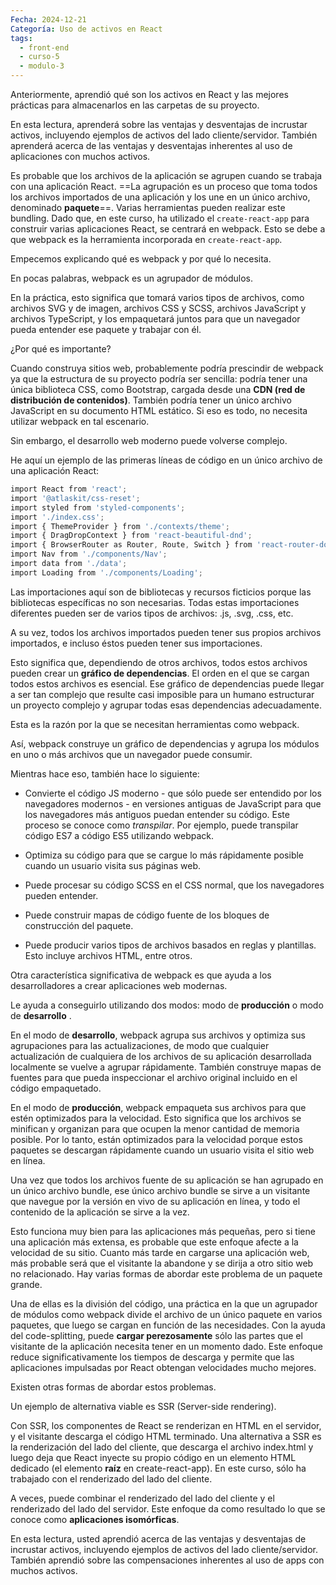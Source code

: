```yaml
---
Fecha: 2024-12-21
Categoría: Uso de activos en React
tags:
  - front-end
  - curso-5
  - modulo-3
---
```

Anteriormente, aprendió qué son los activos en React y las mejores prácticas para almacenarlos en las carpetas de su proyecto.

En esta lectura, aprenderá sobre las ventajas y desventajas de incrustar activos, incluyendo ejemplos de activos del lado cliente/servidor. También aprenderá acerca de las ventajas y desventajas inherentes al uso de aplicaciones con muchos activos.

Es probable que los archivos de la aplicación se agrupen cuando se trabaja con una aplicación React. ==La agrupación es un proceso que toma todos los archivos importados de una aplicación y los une en un único archivo, denominado **paquete**==. Varias herramientas pueden realizar este bundling. Dado que, en este curso, ha utilizado el `create-react-app` para construir varias aplicaciones React, se centrará en webpack. Esto se debe a que webpack es la herramienta incorporada en `create-react-app`.

Empecemos explicando qué es webpack y por qué lo necesita.

En pocas palabras, webpack es un agrupador de módulos.

En la práctica, esto significa que tomará varios tipos de archivos, como archivos SVG y de imagen, archivos CSS y SCSS, archivos JavaScript y archivos TypeScript, y los empaquetará juntos para que un navegador pueda entender ese paquete y trabajar con él.

¿Por qué es importante?

Cuando construya sitios web, probablemente podría prescindir de webpack ya que la estructura de su proyecto podría ser sencilla: podría tener una única biblioteca CSS, como Bootstrap, cargada desde una **CDN (red de distribución de contenidos)**. También podría tener un único archivo JavaScript en su documento HTML estático. Si eso es todo, no necesita utilizar webpack en tal escenario.

Sin embargo, el desarrollo web moderno puede volverse complejo.

He aquí un ejemplo de las primeras líneas de código en un único archivo de una aplicación React:

```jsx
import React from 'react';
import '@atlaskit/css-reset';
import styled from 'styled-components';
import './index.css';
import { ThemeProvider } from './contexts/theme';
import { DragDropContext } from 'react-beautiful-dnd';
import { BrowserRouter as Router, Route, Switch } from 'react-router-dom';
import Nav from './components/Nav';
import data from './data';
import Loading from './components/Loading';
```

Las importaciones aquí son de bibliotecas y recursos ficticios porque las bibliotecas específicas no son necesarias. Todas estas importaciones diferentes pueden ser de varios tipos de archivos: .js, .svg, .css, etc.

A su vez, todos los archivos importados pueden tener sus propios archivos importados, e incluso éstos pueden tener sus importaciones.

Esto significa que, dependiendo de otros archivos, todos estos archivos pueden crear un **gráfico de dependencias**. El orden en el que se cargan todos estos archivos es esencial. Ese gráfico de dependencias puede llegar a ser tan complejo que resulte casi imposible para un humano estructurar un proyecto complejo y agrupar todas esas dependencias adecuadamente.

Esta es la razón por la que se necesitan herramientas como webpack.

Así, webpack construye un gráfico de dependencias y agrupa los módulos en uno o más archivos que un navegador puede consumir.

Mientras hace eso, también hace lo siguiente:

- Convierte el código JS moderno - que sólo puede ser entendido por los navegadores modernos - en versiones antiguas de JavaScript para que los navegadores más antiguos puedan entender su código. Este proceso se conoce como _transpilar_. Por ejemplo, puede transpilar código ES7 a código ES5 utilizando webpack.

- Optimiza su código para que se cargue lo más rápidamente posible cuando un usuario visita sus páginas web.

- Puede procesar su código SCSS en el CSS normal, que los navegadores pueden entender.

- Puede construir mapas de código fuente de los bloques de construcción del paquete.

- Puede producir varios tipos de archivos basados en reglas y plantillas. Esto incluye archivos HTML, entre otros.

Otra característica significativa de webpack es que ayuda a los desarrolladores a crear aplicaciones web modernas.

Le ayuda a conseguirlo utilizando dos modos: modo de **producción** o modo de **desarrollo** .

En el modo de **desarrollo**, webpack agrupa sus archivos y optimiza sus agrupaciones para las actualizaciones, de modo que cualquier actualización de cualquiera de los archivos de su aplicación desarrollada localmente se vuelve a agrupar rápidamente. También construye mapas de fuentes para que pueda inspeccionar el archivo original incluido en el código empaquetado.

En el modo de **producción**, webpack empaqueta sus archivos para que estén optimizados para la velocidad. Esto significa que los archivos se minifican y organizan para que ocupen la menor cantidad de memoria posible. Por lo tanto, están optimizados para la velocidad porque estos paquetes se descargan rápidamente cuando un usuario visita el sitio web en línea.

Una vez que todos los archivos fuente de su aplicación se han agrupado en un único archivo bundle, ese único archivo bundle se sirve a un visitante que navegue por la versión en vivo de su aplicación en línea, y todo el contenido de la aplicación se sirve a la vez.

Esto funciona muy bien para las aplicaciones más pequeñas, pero si tiene una aplicación más extensa, es probable que este enfoque afecte a la velocidad de su sitio. Cuanto más tarde en cargarse una aplicación web, más probable será que el visitante la abandone y se dirija a otro sitio web no relacionado. Hay varias formas de abordar este problema de un paquete grande.

Una de ellas es la división del código, una práctica en la que un agrupador de módulos como webpack divide el archivo de un único paquete en varios paquetes, que luego se cargan en función de las necesidades. Con la ayuda del code-splitting, puede **cargar perezosamente** sólo las partes que el visitante de la aplicación necesita tener en un momento dado. Este enfoque reduce significativamente los tiempos de descarga y permite que las aplicaciones impulsadas por React obtengan velocidades mucho mejores.

Existen otras formas de abordar estos problemas.

Un ejemplo de alternativa viable es SSR (Server-side rendering).

Con SSR, los componentes de React se renderizan en HTML en el servidor, y el visitante descarga el código HTML terminado. Una alternativa a SSR es la renderización del lado del cliente, que descarga el archivo index.html y luego deja que React inyecte su propio código en un elemento HTML dedicado (el elemento **raíz** en create-react-app). En este curso, sólo ha trabajado con el renderizado del lado del cliente.

A veces, puede combinar el renderizado del lado del cliente y el renderizado del lado del servidor. Este enfoque da como resultado lo que se conoce como **aplicaciones isomórficas**.

En esta lectura, usted aprendió acerca de las ventajas y desventajas de incrustar activos, incluyendo ejemplos de activos del lado cliente/servidor. También aprendió sobre las compensaciones inherentes al uso de apps con muchos activos.
